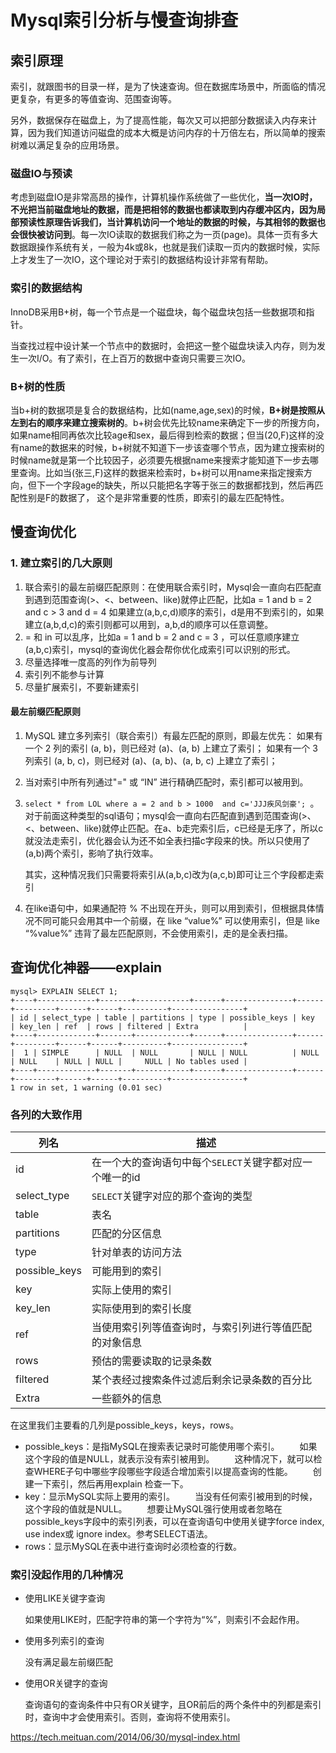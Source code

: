 # Mysql索引分析与慢查询排查

## 索引原理

索引，就跟图书的目录一样，是为了快速查询。但在数据库场景中，所面临的情况更复杂，有更多的等值查询、范围查询等。  

另外，数据保存在磁盘上，为了提高性能，每次又可以把部分数据读入内存来计算，因为我们知道访问磁盘的成本大概是访问内存的十万倍左右，所以简单的搜索树难以满足复杂的应用场景。  

### 磁盘IO与预读

考虑到磁盘IO是非常高昂的操作，计算机操作系统做了一些优化，**当一次IO时，不光把当前磁盘地址的数据，而是把相邻的数据也都读取到内存缓冲区内，因为局部预读性原理告诉我们，当计算机访问一个地址的数据的时候，与其相邻的数据也会很快被访问到**。每一次IO读取的数据我们称之为一页(page)。具体一页有多大数据跟操作系统有关，一般为4k或8k，也就是我们读取一页内的数据时候，实际上才发生了一次IO，这个理论对于索引的数据结构设计非常有帮助。  

### 索引的数据结构

InnoDB采用B+树，每一个节点是一个磁盘块，每个磁盘块包括一些数据项和指针。  

当查找过程中设计某一个节点中的数据时，会把这一整个磁盘块读入内存，则为发生一次I/O。有了索引，在上百万的数据中查询只需要三次IO。  

### B+树的性质

当b+树的数据项是复合的数据结构，比如(name,age,sex)的时候，**B+树是按照从左到右的顺序来建立搜索树的**。b+树会优先比较name来确定下一步的所搜方向，如果name相同再依次比较age和sex，最后得到检索的数据；但当(20,F)这样的没有name的数据来的时候，b+树就不知道下一步该查哪个节点，因为建立搜索树的时候name就是第一个比较因子，必须要先根据name来搜索才能知道下一步去哪里查询。比如当(张三,F)这样的数据来检索时，b+树可以用name来指定搜索方向，但下一个字段age的缺失，所以只能把名字等于张三的数据都找到，然后再匹配性别是F的数据了， 这个是非常重要的性质，即索引的最左匹配特性。

## 慢查询优化

### 1. 建立索引的几大原则

1. 联合索引的最左前缀匹配原则：在使用联合索引时，Mysql会一直向右匹配直到遇到范围查询(>、<、between、like)就停止匹配，比如a = 1 and b = 2 and c > 3 and d = 4 如果建立(a,b,c,d)顺序的索引，d是用不到索引的，如果建立(a,b,d,c)的索引则都可以用到，a,b,d的顺序可以任意调整。
2. = 和 in 可以乱序，比如a = 1 and b = 2 and c = 3 ，可以任意顺序建立(a,b,c)索引，mysql的查询优化器会帮你优化成索引可以识别的形式。
3. 尽量选择唯一度高的列作为前导列
4. 索引列不能参与计算
5. 尽量扩展索引，不要新建索引

#### 最左前缀匹配原则

1. MySQL 建立多列索引（联合索引）有最左匹配的原则，即最左优先：
   如果有一个 2 列的索引 (a, b)，则已经对 (a)、(a, b) 上建立了索引；
   如果有一个 3 列索引 (a, b, c)，则已经对 (a)、(a, b)、(a, b, c) 上建立了索引；

2. 当对索引中所有列通过"=" 或 “IN” 进行精确匹配时，索引都可以被用到。

3. `select * from LOL where a = 2 and b > 1000  and c='JJJ疾风剑豪'; `。对于前面这种类型的sql语句；mysql会一直向右匹配直到遇到范围查询(>、<、between、like)就停止匹配。在a、b走完索引后，c已经是无序了，所以c就没法走索引，优化器会认为还不如全表扫描c字段来的快。所以只使用了(a,b)两个索引，影响了执行效率。

   其实，这种情况我们只需要将索引从(a,b,c)改为(a,c,b)即可让三个字段都走索引

4. 在like语句中，如果通配符 % 不出现在开头，则可以用到索引，但根据具体情况不同可能只会用其中一个前缀，在 like “value%” 可以使用索引，但是 like “%value%” 违背了最左匹配原则，不会使用索引，走的是全表扫描。

## 查询优化神器——explain

```
mysql> EXPLAIN SELECT 1;
+----+-------------+-------+------------+------+---------------+------+---------+------+------+----------+----------------+
| id | select_type | table | partitions | type | possible_keys | key  | key_len | ref  | rows | filtered | Extra          |
+----+-------------+-------+------------+------+---------------+------+---------+------+------+----------+----------------+
|  1 | SIMPLE      | NULL  | NULL       | NULL | NULL          | NULL | NULL    | NULL | NULL |     NULL | No tables used |
+----+-------------+-------+------------+------+---------------+------+---------+------+------+----------+----------------+
1 row in set, 1 warning (0.01 sec)
```

### 各列的大致作用

| 列名          | 描述                                                     |
| ------------- | -------------------------------------------------------- |
| id            | 在一个大的查询语句中每个`SELECT`关键字都对应一个唯一的id |
| select_type   | `SELECT`关键字对应的那个查询的类型                       |
| table         | 表名                                                     |
| partitions    | 匹配的分区信息                                           |
| type          | 针对单表的访问方法                                       |
| possible_keys | 可能用到的索引                                           |
| key           | 实际上使用的索引                                         |
| key_len       | 实际使用到的索引长度                                     |
| ref           | 当使用索引列等值查询时，与索引列进行等值匹配的对象信息   |
| rows          | 预估的需要读取的记录条数                                 |
| filtered      | 某个表经过搜索条件过滤后剩余记录条数的百分比             |
| Extra         | 一些额外的信息                                           |

在这里我们主要看的几列是possible_keys，keys，rows。

* possible_keys：是指MySQL在搜索表记录时可能使用哪个索引。
  　　如果这个字段的值是NULL，就表示没有索引被用到。
  　　这种情况下，就可以检查WHERE子句中哪些字段哪些字段适合增加索引以提高查询的性能。
  　　创建一下索引，然后再用explain 检查一下。
*  key：显示MySQL实际上要用的索引。
  　　当没有任何索引被用到的时候，这个字段的值就是NULL。
  　　想要让MySQL强行使用或者忽略在 possible_keys字段中的索引列表，可以在查询语句中使用关键字force index, use index或 ignore index。参考SELECT语法。
* rows：显示MySQL在表中进行查询时必须检查的行数。

### 索引没起作用的几种情况

* 使用LIKE关键字查询

  如果使用LIKE时，匹配字符串的第一个字符为“%”，则索引不会起作用。

* 使用多列索引的查询

  没有满足最左前缀匹配

* 使用OR关键字的查询

  查询语句的查询条件中只有OR关键字，且OR前后的两个条件中的列都是索引时，查询中才会使用索引。否则，查询将不使用索引。

https://tech.meituan.com/2014/06/30/mysql-index.html


